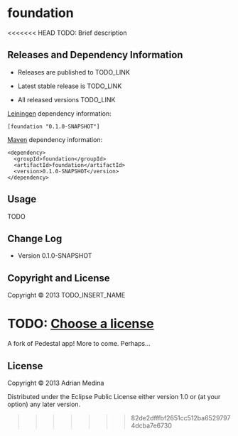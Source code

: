 # foundation

<<<<<<< HEAD
TODO: Brief description



## Releases and Dependency Information

* Releases are published to TODO_LINK

* Latest stable release is TODO_LINK

* All released versions TODO_LINK

[Leiningen] dependency information:

    [foundation "0.1.0-SNAPSHOT"]

[Maven] dependency information:

    <dependency>
      <groupId>foundation</groupId>
      <artifactId>foundation</artifactId>
      <version>0.1.0-SNAPSHOT</version>
    </dependency>

[Leiningen]: http://leiningen.org/
[Maven]: http://maven.apache.org/



## Usage

TODO



## Change Log

* Version 0.1.0-SNAPSHOT



## Copyright and License

Copyright © 2013 TODO_INSERT_NAME

TODO: [Choose a license](http://choosealicense.com/)
=======
A fork of Pedestal app! More to come. Perhaps...

## License

Copyright © 2013 Adrian Medina

Distributed under the Eclipse Public License either version 1.0 or (at
your option) any later version.
>>>>>>> 82de2dfffbf2651cc512ba65297974dcba7e6730
